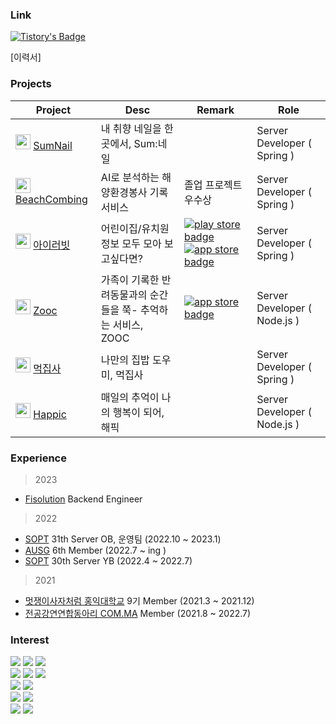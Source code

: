 
### Link
[![Tistory's Badge](https://github-readme-tistory-card.vercel.app/api/badge?name=devDiary&theme=tistory)](https://seowoolog.tistory.com/)

[이력서] 

### Projects

| Project | Desc | Remark | Role |
|------|---|---|----|
| <img src="sumnail.png" width="24px" height="24px" /> [SumNail](https://github.com/Sum-nail/sum-nail-server) | 내 취향 네일을 한 곳에서, Sum:네일  | | Server Developer ( Spring ) |
| <img src="BeachCombing.png" width="24px" height="24px" /> [BeachCombing](https://github.com/Beachcombing/beachcombing-backend) | AI로 분석하는 해양환경봉사 기록 서비스 | 졸업 프로젝트 우수상 | Server Developer ( Spring ) |
| <img src="iluvit.png" width="24px" height="24px" /> [아이러빗](https://github.com/dltjdn/iluvit-backend) | 어린이집/유치원 정보 모두 모아 보고싶다면? |[![play store badge](http://img.shields.io/badge/Play%20Store-414141?style=flat-square&logo=google-play&link=https://play.google.com/store/apps/details)](https://play.google.com/store/apps/details?id=com.iluvit.app&hl=ko-KR) [![app store badge](http://img.shields.io/badge/App%20Store-0D96F6?logoColor=white&style=flat-square&logo=appstore)](https://apps.apple.com/kr/app/%EC%95%84%EC%9D%B4%EB%9F%AC%EB%B9%97/id6450625509)| Server Developer ( Spring ) |
| <img src="zooc.png" width="24px" height="24px"/> [Zooc](https://github.com/TeamZOOC/ZOOC-SERVER)| 가족이 기록한 반려동물과의 순간들을 쭉- 추억하는 서비스, ZOOC | [![app store badge](http://img.shields.io/badge/App%20Store-0D96F6?logoColor=white&style=flat-square&logo=appstore&link=https://apps.apple.com/us/app/havit/id1607518014)](https://apps.apple.com/kr/app/zooc/id1669547675) | Server Developer ( Node.js ) |
| <img src="Mukjipsa.png" width="24px" height="24px"/> [먹집사](https://github.com/Mukjipsa/Mukjipsa-Server)| 나만의 집밥 도우미, 먹집사 | | Server Developer ( Spring ) |
| <img src="happic.png" width="24px" height="24px" /> [Happic](https://github.com/TeamHappic/happic-Server) | 매일의 추억이 나의 행복이 되어, 해픽 |  | Server Developer ( Node.js ) |

### Experience

> 2023
* [Fisolution](http://www.fisolution.co.kr/index#SOFTWARE) Backend Engineer

> 2022
* [SOPT](https://www.sopt.org/) 31th Server OB, 운영팀 (2022.10 ~ 2023.1)
* [AUSG](https://ausg.me/) 6th Member (2022.7 ~ ing )
* [SOPT](https://www.sopt.org/) 30th Server YB (2022.4 ~ 2022.7)
 
> 2021
* [멋쟁이사자처럼 홍익대학교](https://likelionhongik.com/) 9기 Member (2021.3 ~ 2021.12)
* [전공강연연합동아리 COM.MA](https://www.instagram.com/com_ma2023/?utm_source=ig_embed&ig_rid=338e6f25-9813-4828-8f3d-58f75dc47613) Member (2021.8 ~ 2022.7)

### Interest
<img src="https://img.shields.io/badge/Java-007396?style=flat-square&logo=Java&logoColor=white"/> <img src="https://img.shields.io/badge/JavaScript-F7DF1E?style=flat-square&logo=JavaScript&logoColor=white"/> <img src="https://img.shields.io/badge/TypeScript-2d79c7?style=flat-square&logo=TypeScript&logoColor=white"/>
<br/>
<img src="https://img.shields.io/badge/SpringBoot-6DB33F?style=flat-square&logo=SpringBoot&logoColor=white"/> <img src="https://img.shields.io/badge/Node.js-339933?style=flat-square&logo=Node.js&logoColor=white"/> <img src="https://img.shields.io/badge/Express-000000?style=flat-square&logo=Express&logoColor=white"/>
<br/>
<img src="https://img.shields.io/badge/MySQL-4479A1?style=flat-square&logo=MySQL&logoColor=white"/> <img src="https://img.shields.io/badge/MongoDB-47A248?style=flat-square&logo=MongoDB&logoColor=white"/>
<br/>
 <img src="https://img.shields.io/badge/AmazonAWS-232F3E?style=flat-square&logo=AmazonAWS&logoColor=white"/> <img src="https://img.shields.io/badge/GitHub&nbsp;Actions-2088FF?style=flat-square&logo=GitHub-Actions&logoColor=white"/>
 <br/>
  <img src="https://img.shields.io/badge/Git-f05030?style=flat-square&logo=Git&logoColor=white"/>
 <img src="https://img.shields.io/badge/GitHub-black?style=flat-square&logo=GitHub&logoColor=white"/>
<br/>
